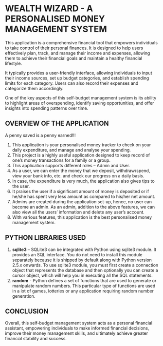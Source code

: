 # WEALTH WIZARD - A PERSONALISED MONEY MANAGEMENT SYSTEM
This application is a comprehensive financial tool that empowers individuals to take control of their personal finances. It is designed to help users effectively plan, track, and manage their income and expenses, allowing them to achieve their financial goals and maintain a healthy financial lifestyle.

It typically provides a user-friendly interface, allowing individuals to input their income sources, set up budget categories, and establish spending limits for each category. Users can also record their expenses and categorize them accordingly.

One of the key aspects of this self-budget management system is its ability to highlight areas of overspending, identify saving opportunities, and offer insights into spending patterns over time.

## OVERVIEW OF THE APPLICATION
A penny saved is a penny earned!!!
1. This application is your personalised money tracker to check on your daily expenditure, and manage and analyse your spending.
2. This project is a highly useful application designed to keep record of one’s money transactions for a family or a group.
3. This application supports different roles – Admin and User.
4. As a user, we can enter the money that we deposit, withdraw/spend, view your
bank info, etc. and check our progress on a daily basis.
5. In case, the expenditure is very much, the application also gives tips to the user.
6. It praises the user if a significant amount of money is deposited or if he/she has spent very less amount as compared to his/her net amount.
7. Admins are created during the application set-up, hence, no user can become an admin. As an admin, addition to the above features, we can also view all the users’ information and delete any user’s account.
8. With various features, this application is the best personalised money management system.

## PYTHON LIBRARIES USED
1. **sqlite3** – SQLite3 can be integrated with Python using sqlite3 module. It provides an SQL interface. You do not need to install this module separately because it is shipped by default along with Python version 2.5.x onwards.
To use sqlite3 module, you must first create a connection object that represents the database and then optionally you can create a cursor object, which will help you in executing all the SQL statements.
2. **random** - Python defines a set of functions that are used to generate or manipulate random numbers. This particular type of functions are used in a lot of games, lotteries or any application requiring random number generation.

## CONCLUSION
Overall, this self-budget management system acts as a personal financial assistant, empowering individuals to make informed financial decisions, improve their money management skills, and ultimately achieve greater financial stability and success.
